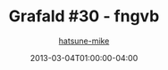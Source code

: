 ---
title: "Grafald #30 - fngvb"
type: "image"
date: 2013-03-04T01:00:00-04:00
draft: false
categories: ["Grafald"]
image_path: "../img/2013/30.png"
alt_text: ""
is_subpage: true
author: "[hatsune-mike](https://cohost.org/hatsune-mike)"
---